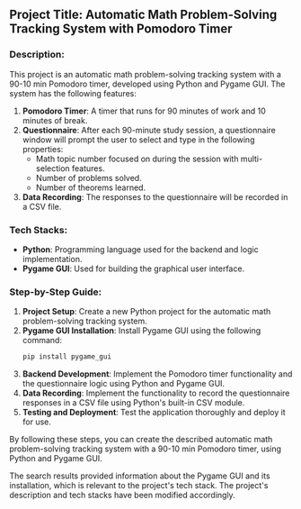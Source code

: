 ## Project Title: Automatic Math Problem-Solving Tracking System with Pomodoro Timer

### Description:
This project is an automatic math problem-solving tracking system with a 90-10 min Pomodoro timer, developed using Python and Pygame GUI. The system has the following features:
1. **Pomodoro Timer**: A timer that runs for 90 minutes of work and 10 minutes of break.
2. **Questionnaire**: After each 90-minute study session, a questionnaire window will prompt the user to select and type in the following properties:
    - Math topic number focused on during the session with multi-selection features.
    - Number of problems solved.
    - Number of theorems learned.
3. **Data Recording**: The responses to the questionnaire will be recorded in a CSV file.

### Tech Stacks:
- **Python**: Programming language used for the backend and logic implementation.
- **Pygame GUI**: Used for building the graphical user interface.

### Step-by-Step Guide:
1. **Project Setup**: Create a new Python project for the automatic math problem-solving tracking system.
2. **Pygame GUI Installation**: Install Pygame GUI using the following command:
   ```python
   pip install pygame_gui
   ```
3. **Backend Development**: Implement the Pomodoro timer functionality and the questionnaire logic using Python and Pygame GUI.
4. **Data Recording**: Implement the functionality to record the questionnaire responses in a CSV file using Python's built-in CSV module.
5. **Testing and Deployment**: Test the application thoroughly and deploy it for use.

By following these steps, you can create the described automatic math problem-solving tracking system with a 90-10 min Pomodoro timer, using Python and Pygame GUI.

The search results provided information about the Pygame GUI and its installation, which is relevant to the project's tech stack. The project's description and tech stacks have been modified accordingly.
